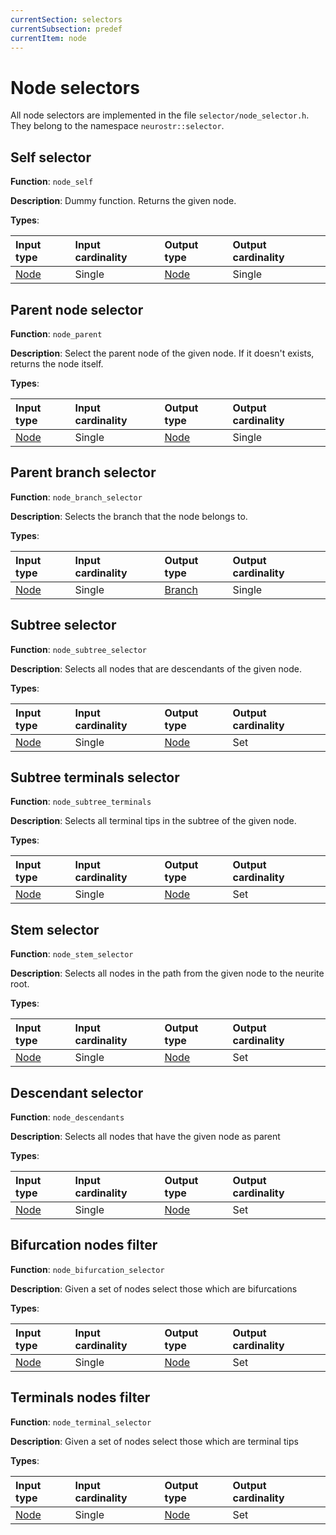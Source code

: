 ```yaml
---
currentSection: selectors
currentSubsection: predef
currentItem: node
---
```

# Node selectors

All node selectors are implemented in the file `selector/node_selector.h`. They belong to the namespace  `neurostr::selector`.

## Self selector <a id="self"></a>

**Function**:  `node_self`

**Description**: Dummy function. Returns the given node.

**Types**:

|Input type|Input cardinality|Output type|Output cardinality|
|:---|:---|:---|:---|
| [Node] | Single | [Node] | Single|


## Parent node selector <a id="parent"></a>

**Function**: `node_parent`

**Description**: Select the parent node of the given node. If it doesn't exists, returns the node itself.

**Types**:

|Input type|Input cardinality|Output type|Output cardinality|
|:---|:---|:---|:---|
| [Node] | Single | [Node] | Single|


## Parent branch selector <a id="branch"></a>

**Function**: `node_branch_selector`

**Description**: Selects the branch that the node belongs to.

**Types**:

|Input type|Input cardinality|Output type|Output cardinality|
|:---|:---|:---|:---|
| [Node] | Single | [Branch] | Single|

## Subtree selector <a id="subtree"></a>

**Function**: `node_subtree_selector`

**Description**: Selects all nodes that are descendants of the given node.

**Types**:

|Input type|Input cardinality|Output type|Output cardinality|
|:---|:---|:---|:---|
| [Node] | Single | [Node] | Set|

## Subtree terminals selector <a id="subtree_terminals"></a>

**Function**: `node_subtree_terminals`

**Description**: Selects all terminal tips in the subtree of the given node.

**Types**:

|Input type|Input cardinality|Output type|Output cardinality|
|:---|:---|:---|:---|
| [Node] | Single | [Node] | Set|

## Stem selector <a id="stem"></a>

**Function**: `node_stem_selector`

**Description**: Selects all nodes in the path from the given node to the neurite root.

**Types**:

|Input type|Input cardinality|Output type|Output cardinality|
|:---|:---|:---|:---|
| [Node] | Single | [Node] | Set|

## Descendant selector <a id="descendants"></a>

**Function**: `node_descendants`

**Description**: Selects all nodes that have the given node as parent

**Types**:

|Input type|Input cardinality|Output type|Output cardinality|
|:---|:---|:---|:---|
| [Node] | Single | [Node] | Set|

## Bifurcation nodes filter <a id="bifurcation"></a>

**Function**: `node_bifurcation_selector`

**Description**: Given a set of nodes select those which are bifurcations

**Types**:

|Input type|Input cardinality|Output type|Output cardinality|
|:---|:---|:---|:---|
| [Node] | Single | [Node] | Set|

## Terminals nodes filter <a id="terminal"></a>

**Function**: `node_terminal_selector`

**Description**: Given a set of nodes select those which are terminal tips

**Types**:

|Input type|Input cardinality|Output type|Output cardinality|
|:---|:---|:---|:---|
| [Node] | Single | [Node] | Set|

[Node]: ../goals_architecture.html#node
[Branch]: ../goals_architecture.html#branch
[Neurite]: ../goals_architecture.html#neurite
[Neuron]: ../goals_architecture.html#neuron
